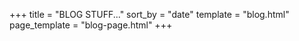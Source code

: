+++
title = "BLOG STUFF..."
sort_by = "date"
template = "blog.html"
page_template = "blog-page.html"
+++
